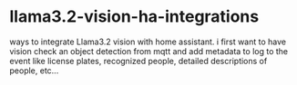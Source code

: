# llama3.2-vision-ha-integrations
ways to integrate Llama3.2 vision with home assistant. i first want to have vision check an object detection from mqtt and add metadata to log to the event like license plates, recognized people, detailed descriptions of people, etc...
